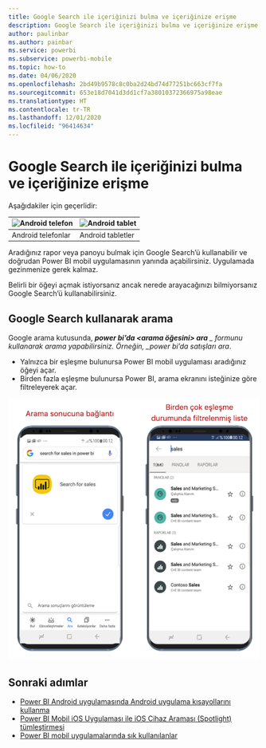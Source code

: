```yaml
---
title: Google Search ile içeriğinizi bulma ve içeriğinize erişme
description: Google Search ile içeriğinizi bulma ve içeriğinize erişme hakkında bilgi edinin.
author: paulinbar
ms.author: painbar
ms.service: powerbi
ms.subservice: powerbi-mobile
ms.topic: how-to
ms.date: 04/06/2020
ms.openlocfilehash: 2bd49b9578c8c0ba2d24bd74d77251bc663cf7fa
ms.sourcegitcommit: 653e18d7041d3dd1cf7a38010372366975a98eae
ms.translationtype: HT
ms.contentlocale: tr-TR
ms.lasthandoff: 12/01/2020
ms.locfileid: "96414634"
---
```

# <a name="find-and-access-your-content-with-google-search"></a>Google Search ile içeriğinizi bulma ve içeriğinize erişme

Aşağıdakiler için geçerlidir:

| ![Android telefon](./media/mobile-app-find-access-google-search/android-logo-40-px.png) | ![Android tablet](./media/mobile-app-find-access-google-search/android-logo-40-px.png) |
|:--- |:--- |
| Android telefonlar |Android tabletler |

Aradığınız rapor veya panoyu bulmak için Google Search’ü kullanabilir ve doğrudan Power BI mobil uygulamasının yanında açabilirsiniz. Uygulamada gezinmenize gerek kalmaz.

Belirli bir öğeyi açmak istiyorsanız ancak nerede arayacağınızı bilmiyorsanız Google Search’ü kullanabilirsiniz.

## <a name="search-using-google-search"></a>Google Search kullanarak arama

Google arama kutusunda, ***power bi’da &lt;arama öğesini&gt; ara** _ formunu kullanarak arama yapabilirsiniz. Örneğin, _*power bi’da satışları ara**.

* Yalnızca bir eşleşme bulunursa Power BI mobil uygulaması aradığınız öğeyi açar.
* Birden fazla eşleşme bulunursa Power BI, arama ekranını isteğinize göre filtreleyerek açar.

![Android için Power BI mobil uygulamasında Google Search sonucu](media/mobile-app-find-access-google-search/mobile-google-search.png)

## <a name="next-steps"></a>Sonraki adımlar
* [Power BI Android uygulamasında Android uygulama kısayollarını kullanma](mobile-app-quick-access-shortcuts.md)
* [Power BI Mobil iOS Uygulaması ile iOS Cihaz Araması (Spotlight) tümleştirmesi](mobile-apps-ios-search-integration.md)
* [Power BI mobil uygulamalarında sık kullanılanlar](mobile-apps-favorites.md)
